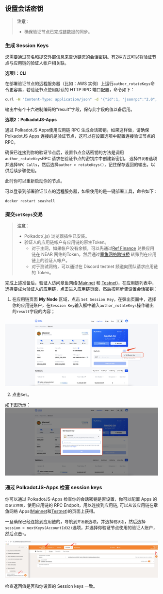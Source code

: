 ## 设置会话密钥

> **注意**：
>
> * 确保验证节点已完成链数据的同步。

### 生成 Session Keys

您需要通过签名和提交外部信息来告诉链您的会话密钥。有2种方式可以将验证节点与应用链的验证人帐户相关联。

**选项1：CLI**

在部署验证节点的远程服务器（比如：AWS 实例）上运行`author_rotateKeys`命令更容易，若验证节点使用默认的 HTTP RPC 端口配置，命令如下：

```bash
curl -H "Content-Type: application/json" -d '{"id":1, "jsonrpc":"2.0", "method": "author_rotateKeys", "params":[]}' http://localhost:9933
```

输出中有个十六进制编码的“result”字段，保存此字段的值以备后用。

**选项2：PolkadotJS-Apps**

通过 PolkadotJS Apps使用应用链 RPC 生成会话密钥。如果这样做，请确保 PolkadotJS Apps 连接的是验证节点，这可以在设置选项中配置连接验证节点的RPC。

确保已连接到你的验证节点后，设置节点会话密钥的方法是调用`author_rotateKeys`RPC 请求在验证节点的密钥库中创建新密钥。 选择`开发者`选项并选择`RPC Calls`，然后选择`author > rotateKeys()`，记住保存返回的输出，以供后续步骤使用。

此时你可以重新启动你的节点。

可以登录到部署验证节点的远程服务器，如果使用的是一键部署工具，命令如下：

```bash
docker restart seashell
```

### 提交`setKeys`交易

> **注意**：
>
> * Polkadot{.js} 浏览器插件已安装。
> * 验证人的应用链帐户有应用链的原生Token。
>   * 对于主网，如果帐户没有余额，可以先通过[Ref Finance](https://app.ref.finance/) 兑换应用链在 NEAR 网络的Token，然后通过[章鱼网络跨链桥](https://mainnet.oct.network/bridge) 转账到在应用链上的验证人帐户。
>   * 对于测试网络，可以通过在 Discord testnet 频道向团队请求应用链的 Token。

完成上述准备后，验证人访问章鱼网络([Mainnet](https://mainnet.oct.network) 和 [Testnet](https://testnet.oct.network))，在应用链列表中，选择要成为验证人的应用链，点击进入应用链页面，然后按照步骤设置会话密钥：

1. 在应用链页面 **My Node** 区域，点击 `Set Session Key`，在弹出页面中，选择你的应用链账户，在`Session Key`输入框中输入`author_rotateKeys`操作输出的`result`字段的内容；

![set session keys0](../../maintain/validator_set_session_keys0.jpg)

2. 点击`Set`。

如下图所示：
![set session keys1](../../maintain/validator_set_session_keys1.jpg)


### 通过 PolkadotJS-Apps 检查 session keys 

你可以通过 PolkadotJS-Apps 检查你的会话密钥是否设置，你可以配置 Apps 的`自定义终端`，使用应用链的 RPC Endpoit，用以连接到应用链, 可以从该应用链在章鱼网络 Apps([Mainnet](https://mainnet.oct.network)和[Testnet](https://testnet.oct.network))的页面上获得。

一旦确保已经连接到应用链的，导航到`开发者`选项，并选择`链状态`，然后选择`session > nextKeys(AccountId32)`选项，并选择你验证节点使用的验证人账户，然后点击`+`。

![check session keys](../../maintain/validator_check_session_keys.jpg)

检查返回值是否和你设置的 Session keys 一致。